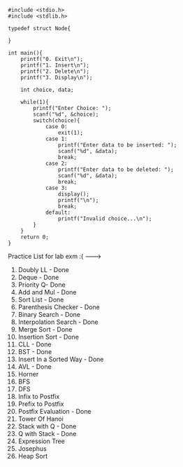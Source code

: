 ```
#include <stdio.h>
#include <stdlib.h>

typedef struct Node{
    
}

int main(){
    printf("0. Exit\n");
    printf("1. Insert\n");
    printf("2. Delete\n");
    printf("3. Display\n");
    
    int choice, data;
    
    while(1){
        printf("Enter Choice: ");
        scanf("%d", &choice);
        switch(choice){
            case 0:
                exit(1);
            case 1:
                printf("Enter data to be inserted: ");
                scanf("%d", &data);
                break;
            case 2:
                printf("Enter data to be deleted: ");
                scanf("%d", &data);
                break;
            case 3: 
                display();
                printf("\n");
                break;
            default:    
                printf("Invalid choice...\n");
        }
    }
    return 0;
}
```
Practice List for lab exm :(  --->

1. Doubly LL - Done
2. Deque - Done 
3. Priority Q- Done
4. Add and Mul - Done
5. Sort List - Done
6. Parenthesis Checker - Done
7. Binary Search - Done
8. Interpolation Search - Done
9. Merge Sort - Done
10. Insertion Sort - Done
11. CLL - Done
12. BST - Done
13. Insert In a Sorted Way - Done
14. AVL - Done
15. Horner
16. BFS
17. DFS
18. Infix to Postfix
19. Prefix to Postfix
20. Postfix Evaluation - Done
21. Tower Of Hanoi
22. Stack with Q - Done
23. Q with Stack - Done
24. Expression Tree 
25. Josephus 
26. Heap Sort